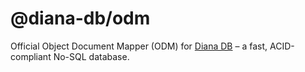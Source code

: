 # @diana-db/odm

Official Object Document Mapper (ODM) for [Diana DB](https://diana-db.com) – a fast, ACID-compliant No-SQL database.

